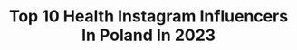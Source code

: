 ---
title: Top 10 Health Instagram Influencers In Poland In 2023
description: >-
  Find top health Instagram influencers in Poland in 2023. Most popular hashtags: #polskadziewczyna #style #smile #polishgirl.
platform: Instagram
hits: 635
text_top: Discover the most popular Instagram accounts on inBeat.
text_bottom: inBeat aggregates 635 Instagram influencers like this in Poland for you to collaborate.
profiles:
  - username: "tati_tastes"
    fullname: >-
      Tati
    bio: >-
      Life & Food Stories Good things take time @healthlabs_pl „TATI10” -10% tatiyesayan@gmail.com
    location: "Poland"
    followers: 19741
    engagement: 1175
    commentsToLikes: 0.046339
    id: ck5q6g5tkx9p40i11j90fuzzb
    verified: false
    hashtags: "#dzi, #zdrowystylzycia, #odpolskiegodostawcy, #kochammojelumene"
  - username: "wolna.jagoda"
    fullname: >-
      Jagoda
    bio: >-
      @malowane.kadrem 📷 My photo diary Healthylifestyle 🏃🚴🖤 Poznań
    location: "Poland"
    followers: 6367
    engagement: 1080
    commentsToLikes: 0.110710
    id: ck6ugsqom4y700j71lfstdqww
    verified: false
    hashtags: "#rozdanie, #wygraj, #prezent, #miedzyzdroje"
  - username: "kaaaro_wu"
    fullname: >-
      Karolina Walawko
    bio: >-
      📍Warsaw 🇵🇱 . •Fitness • Health • Fashion • Skin Care . 💌 kaaaro.wu@gmail.com
    location: "Poland"
    followers: 20684
    engagement: 454
    commentsToLikes: 0.078143
    id: ck15qb5cc1zsm0i19nwb10g5b
    verified: false
    hashtags: "#beauty, #stylefashion, #polskadziewczyna, #motywacja"
  - username: "weroviko"
    fullname: >-
      Viko
    bio: >-
      🧶 @wiko_handmade Ultra and marathon runner 🏃‍♀️ 110km⛰ 50+km⛰ 42,195km *7 Healthy lifestyle🤸‍♀️ Mountains #SeeYouLaterTeam 📩 weroviko(at)op.pl
    location: "Poland"
    followers: 3940
    engagement: 3226
    commentsToLikes: 0.077378
    id: ckap4qhso8f0a0i782vs00mf7
    verified: false
    hashtags: "#polkasport, #run, #moments, #runandfun"
  - username: "bozenaskarbek"
    fullname: >-
      Bożena Skarbek
    bio: >-
      Nie zadawalaj innych kosztem siebie! Nigdy nie mów o sobie źle! Fashion,beauty,healthy food,positive energy lover🥰 Cancer survivor💪🏻 📩bena3@o2.pl priv
    location: "Poland"
    followers: 16660
    engagement: 469
    commentsToLikes: 0.130150
    id: ckap1f2d2ubon0i78jlzqejtd
    verified: false
    hashtags: "#jewerly, #stylizacjadnia, #zainspirujsie, #neon"
  - username: "colovista"
    fullname: >-
      Anna Pichl
    bio: >-
      Fashion&Beauty&Lifestyle Live healthy and colorful Anna/46+ Master of hairdressing✂️ Makeup artist 🍃 Dog Maltese-Indi🐾 🍃 Email: anna-pichl@t-online.de
    location: "Poland"
    followers: 6103
    engagement: 591
    commentsToLikes: 0.394088
    id: ck6trx1xn1k8e0j71k0xn8qqg
    verified: false
    hashtags: "#instabeauty, #face, #twarz, #girl"
  - username: "fit_malosci"
    fullname: >-
      
    bio: >-
      🌿Amelia🍃🌿Łódź, Poland🌿 🍃🍉Healthylifestyle🍉🍃 🍃🏋🏻‍♀️Gym lover🏋🏻‍♀️🍃
    location: "Poland"
    followers: 11558
    engagement: 999
    commentsToLikes: 0.062969
    id: ck9hai33ncmty0j78nenusg02
    verified: false
    hashtags: "#healthyfood, #fit, #yummy, #zdroweprzepisy"
  - username: "dagawu"
    fullname: >-
      Dagmara Wawrzyniak
    bio: >-
      @underarmour Ambassador @endorfina.shop ⚡️ #CARDIOMASAKRA ® training program 🔥 🦌 Healthy mind & body #TEAMSARENKI 📖 MOJE-BOOKI ⬇️
    location: "Poland"
    followers: 107739
    engagement: 386
    commentsToLikes: 0.025719
    id: ck8t0y9e5tryr0j78s37ww1zg
    verified: false
    hashtags: "#teamsarenki, #cardiomasakra, #dagawu, #theonlywayisthrough"
  - username: "kasiaharmony"
    fullname: >-
      Kasia Harmony
    bio: >-
      • healthyfood • natural medicine • vegetarian lifestyle 🌱 #doterra wellness advocate, join me 👉 9448371 📍 Warszawa/ Poland 📮Kasia@harmonylife.style
    location: "Poland"
    followers: 46761
    engagement: 371
    commentsToLikes: 0.040780
    id: ck5zx2fe577tv0i1434us37ir
    verified: false
    hashtags: "#wsp, #podk, #ksi, #coreczkamamusi"
  - username: "roverova_girl"
    fullname: >-
      Justyna 🇵🇱
    bio: >-
      #bikegirl 🚴🏻‍♀️ #mtbgirl 🤙🏻 #onealriderspl 😎 #healthylifestyle 🥦 My ❤️ @pa3k_dirtybikes
    location: "Poland"
    followers: 8436
    engagement: 1400
    commentsToLikes: 0.035408
    id: ckap584p4als00i78ufngwstf
    verified: false
    hashtags: "#spring, #toru, #girlride, #instabike"
---